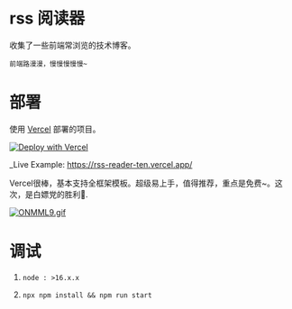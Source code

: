 # rss 阅读器

收集了一些前端常浏览的技术博客。
        
    前端路漫漫，慢慢慢慢慢~

# 部署 
使用 [Vercel](https://vercel.com/) 部署的项目。

[![Deploy with Vercel](https://vercel.com/button)](https://vercel.com/new/clone?repository-url=https://github.com/vercel/vercel/tree/main/examples/angular&template=angular)

_Live Example: https://rss-reader-ten.vercel.app/

Vercel很棒，基本支持全框架模板。超级易上手，值得推荐，重点是免费~。这次，是白嫖党的胜利🎉.

[![ONMML9.gif](https://s1.ax1x.com/2022/05/10/ONMML9.gif)](https://imgtu.com/i/ONMML9)

# 调试

1. ` node : >16.x.x `

2. ` npx npm install && npm run start `

